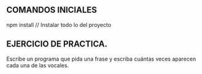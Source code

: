  ## COMANDOS INICIALES
npm install // Instalar todo lo del proyecto
 

 ## EJERCICIO DE PRACTICA.
 
 Escribe un programa que pida una frase y escriba cuántas veces aparecen cada una de las vocales.
